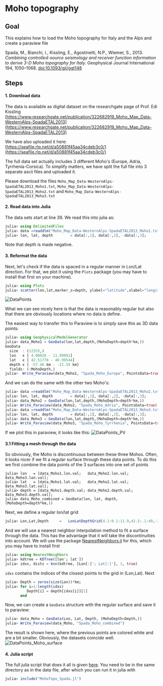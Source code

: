# Moho topography

## Goal
This explains how to load the Moho topography for Italy and the Alps and create a paraview file

Spada, M., Bianchi, I., Kissling, E., Agostinetti, N.P., Wiemer, S., 2013. *Combining controlled-source seismology and receiver function information to derive 3-D Moho topography for Italy.* Geophysical Journal International 194, 1050–1068. [doi:10.1093/gji/ggt148](https://doi.org/10.1093/gji/ggt148)


## Steps
#### 1. Download data
The data is available as digital dataset on the researchgate page of Prof. Edi Kissling
[https://www.researchgate.net/publication/322682919_Moho_Map_Data-WesternAlps-SpadaETAL2013](https://www.researchgate.net/publication/322682919_Moho_Map_Data-WesternAlps-SpadaETAL2013)

We have also uploaded it here:
[https://seafile.rlp.net/d/a50881f45aa34cdeb3c0/](https://seafile.rlp.net/d/a50881f45aa34cdeb3c0/)

The full data set actually includes 3 different Moho's (Europe, Adria, Tyrrhenia-Corsica). To simplify matters, we have split the full file into 3 separate ascii files and uploaded it.

Please download the files `Moho_Map_Data-WesternAlps-SpadaETAL2013_Moho1.txt`, `Moho_Map_Data-WesternAlps-SpadaETAL2013_Moho2.txt` and `Moho_Map_Data-WesternAlps-SpadaETAL2013_Moho3.txt`


#### 2. Read data into Julia
The data sets start at line 39. We read this into julia as:
```julia
julia> using DelimitedFiles
julia> data =readdlm("Moho_Map_Data-WesternAlps-SpadaETAL2013_Moho1.txt",' ',Float64,'\n', skipstart=38,header=false)
julia> lon, lat, depth        = data[:,1], data[:,2], -data[:,3];
```
Note that depth is made negative.

#### 3. Reformat the data

Next, let's check if the data is spaced in a regular manner in Lon/Lat direction.
For that, we plot it using the `Plots` package (you may have to install that first on your machine).
```julia
julia> using Plots
julia> scatter(lon,lat,marker_z=depth, ylabel="latitude",xlabel="longitude",markersize=2.5, c = :roma)
```
![DataPoints](../assets/img/Tutorial_MohoSpada_LonLat.png)

What we can see nicely here is that the data is reasonably regular but also that there are obviously locations where no data is define.

The easiest way to transfer this to Paraview is to simply save this as 3D data points:

```julia
julia> using GeophysicalModelGenerator
julia> data_Moho1 = GeoData(lon,lat,depth,(MohoDepth=depth*km,))
GeoData
  size  : (12355,)
  lon   ϵ [ 4.00026 - 11.99991]
  lat   ϵ [ 42.51778 - 48.99544]
  depth ϵ [ -57.46 km - -21.34 km]
  fields: (:MohoDepth,)
julia>  Write_Paraview(data_Moho1, "Spada_Moho_Europe", PointsData=true)
```
And we can do the same with the other two Moho's:

```julia
julia> data =readdlm("Moho_Map_Data-WesternAlps-SpadaETAL2013_Moho2.txt",' ',Float64,'\n', skipstart=38,header=false);
julia> lon, lat, depth        = data[:,1], data[:,2], -data[:,3];
julia> data_Moho2 = GeoData(lon,lat,depth,(MohoDepth=depth*km,))
julia> Write_Paraview(data_Moho2, "Spada_Moho_Adria", PointsData=true)
julia> data =readdlm("Moho_Map_Data-WesternAlps-SpadaETAL2013_Moho3.txt",' ',Float64,'\n', skipstart=38,header=false);
julia> lon, lat, depth        = data[:,1], data[:,2], -data[:,3];
julia> data_Moho3 = GeoData(lon,lat,depth,(MohoDepth=depth*km,))
julia> Write_Paraview(data_Moho3, "Spada_Moho_Tyrrhenia", PointsData=true)
```

If we plot this in paraview, it looks like this:
![DataPoints_PV](../assets/img/Tutorial_MohoSpada_LonLat_Paraview.png)


#### 3.1 Fitting a mesh through the data
So obviously, the Moho is discontinuous between these three Mohos. Often, it looks nicer if we fit a regular surface through these data points. To do this we first combine the data points of the 3 surfaces into one set of points

```
julia> lon   = [data_Moho1.lon.val;   data_Moho2.lon.val;   data_Moho3.lon.val];
julia> lat   = [data_Moho1.lat.val;   data_Moho2.lat.val;   data_Moho3.lat.val];
julia> depth = [data_Moho1.depth.val; data_Moho2.depth.val; data_Moho3.depth.val];
julia> data_Moho_combined = GeoData(lon, lat, depth, (MohoDepth=depth*km,))
```

Next, we define a regular lon/lat grid
```julia
julia> Lon,Lat,Depth     =   LonLatDepthGrid(4.1:0.1:11.9,42.5:.1:49,-30km);
```

And we will use a nearest neighbor interpolation method to fit a surface through the data. This has the advantage that it will take the discontinuities into account. We will use the package [NearestNeighbors.jl](https://github.com/KristofferC/NearestNeighbors.jl) for this, which you may have to install first
```julia
julia> using NearestNeighbors
julia> kdtree = KDTree([lon'; lat'])
julia> idxs, dists = knn(kdtree, [Lon[:]'; Lat[:]'], 1, true)
```
`idxs` contains the indices of the closest points to the grid in (Lon,Lat). Next
```julia
julia> Depth = zeros(size(Lon))*km;
julia> for i=1:length(idxs)
          Depth[i] = depth[idxs[i]][1]
       end
```
Now, we can create a `GeoData` structure with the regular surface and save it to paraview:

```julia
julia> data_Moho = GeoData(Lon, Lat, Depth, (MohoDepth=Depth,))
julia> Write_Paraview(data_Moho, "Spada_Moho_combined")
```
The result is shown here, where the previous points are colored white and are a bit smaller. Obviously, the datasets coincide well.
![DataPoints_Moho_surface](../assets/img/Tutorial_MohoSpada_Surface_Paraview.png)

#### 4. Julia script

The full julia script that does it all is given [here](https://github.com/JuliaGeodynamics/GeophysicalModelGenerator.jl/blob/main/tutorial/MohoTopo_Spada.jl). You need to be in the same directory as in the data file, after which you can run it in julia with
```julia
julia> include("MohoTopo_Spada.jl")
```
